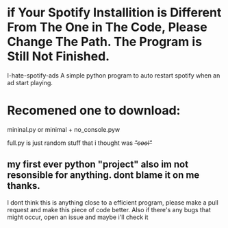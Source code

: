 <h1>if Your Spotify Installition is Different From The One in The Code, Please Change The Path. The Program is Still Not Finished.</h1>


I-hate-spotify-ads
A simple python program to auto restart spotify when an ad start playing.


<h1>Recomened one to download:</h1>
mininal.py or minimal + no_console.pyw

full.py is just random stuff that i thought was *~~"cool"~~*

<h2>my first ever python "project" also im not resonsible for anything. dont blame it on me thanks.</h2>



I dont think this is anything close to a efficient program, please make a pull request and make this piece of code better.
Also if there's any bugs that might occur, open an issue and maybe i'll check it
